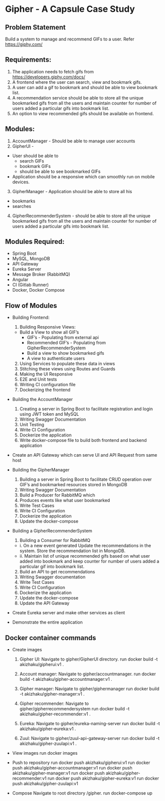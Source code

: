 # Gipher - A Capsule Case Study

## Problem Statement

Build a system to manage and recommend GIFs to a user. Refer https://giphy.com/

## Requirements:
1. The application needs to fetch gifs from https://developers.giphy.com/docs/
2. A frontend where the user can search, view and bookmark gifs.
3. A user can add a gif to bookmark and should be able to view bookmark list.
3. A recommendation service should be able to store all the unique bookmarked gifs from all the users and maintain counter for number of users added a particular gifs into bookmark list. 
4. An option to view recommended gifs should be available on frontend. 

## Modules:
1. AccountManager - Should be able to manage user accounts
2. GipherUI -
  - User should be able to
    - search GIFs
    - bookmark GIFs
    - should be able to see bookmarked GIFs
  - Application should be a responsive which can smoothly run on mobile devices.
3. GipherManager - Application should be able to store all his
  - bookmarks
  - searches
4. GipherRecommenderSystem - should be able to store all the unique bookmarked gifs from all the users and maintain counter for number of users added a particular gifs into bookmark list.

## Modules Required:
- Spring Boot
- MySQL, MongoDB
- API Gateway
- Eureka Server
- Message Broker (RabbitMQ)
- Angular
- CI (Gitlab Runner)
- Docker, Docker Compose

## Flow of Modules

- Building Frontend:
  1. Building Responsive Views:
    - Build a View to show all GIF’s
      - GIF’s - Populating from external api
      - Recommended GIF’s - Populating from GipherRecommenderSystem
      - Build a view to show bookmarked gifs
      - A view to authenticate users
  2. Using Services to populate these data in views
  3. Stitching these views using Routes and Guards
  4. Making the UI Responsive
  5. E2E and Unit tests
  6. Writing CI configuration file
  8. Dockerizing the frontend

- Building the AccountManager
  1. Creating a server in Spring Boot to facilitate registration and login using JWT token and MySQL
  2. Writing Swagger Documentation
  3. Unit Testing
  4. Write CI Configuration
  5. Dockerize the application
  6. Write docker-compose file to build both frontend and backend application
  
- Create an API Gateway which can serve UI and API Request from same host

- Building the GipherManager
  1. Building a server in Spring Boot to facilitate CRUD operation over GIF’s and bookmarked resources stored in MongoDB
  2. Writing Swagger Documentation
  3. Build a Producer for RabbitMQ which
    1. Produces events like what user bookmarked
  4. Write Test Cases
  5. Write CI Configuration
  6. Dockerize the application
  7. Update the docker-compose

- Building a GipherRecommenderSystem
  1. Building a Consumer for RabbitMQ
    - i. On a new event generated Update the recommendations in the system. Store the     recommendation list in MongoDB.
    - ii. Maintain list of unique recommended gifs based on what user added into       bookmark and keep counter for number of users added a particular gif into bookmark list.
  2. Build an API to get recommendations
  3. Writing Swagger documentation
  4. Write Test Cases
  5. Write CI Configuration
  6. Dockerize the application
  7. Update the docker-compose
  8. Update the API Gateway

- Create Eureka server and make other services as client

- Demonstrate the entire application

Docker container commands
--------------------------
- Create images
	1. Gipher UI:
		Navigate to gipher/GipherUI directory. 
		run docker build -t akizhaku/gipherui:v1 .
		
	2. Account manager:
		Navigate to gipher/accountmanager.
		run docker build -t akizhaku/gipher-accountmanager:v1 .
		
	3. Gipher manager:
		Navigate to gipher/giphermanager
		run docker build -t akizhaku/gipher-manager:v1 .
		
	4. Gipher recommender:
		Navigate to gipher/gipherrecommendersystem
		run docker build -t akizhaku/gipher-recommender:v1 .
		
	5. Eureka:
		Navigate to gipher/eureka-naming-server
		run docker build -t akizhaku/gipher-eureka:v1 .
		
	6. Zuul:
		Navigate to gipher/zuul-api-gateway-server
		run docker build -t akizhaku/gipher-zuulapi:v1 .
		
- View images
	run docker images
	
- Push to repository
	run docker push akizhaku/gipherui:v1
	run docker push akizhaku/gipher-accountmanager:v1
	run docker push akizhaku/gipher-manager:v1
	run docker push akizhaku/gipher-recommender:v1
	run docker push akizhaku/gipher-eureka:v1
	run docker push akizhaku/gipher-zuulapi:v1
	
- Compose
	Navigate to root directory /gipher.
	run docker-compose up			
